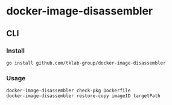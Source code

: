# docker-image-disassembler

## CLI

### Install

```shell
go install github.com/tklab-group/docker-image-disassembler
```

### Usage

```shell
docker-image-disassembler check-pkg Dockerfile
docker-image-disassembler restore-copy imageID targetPath
```
